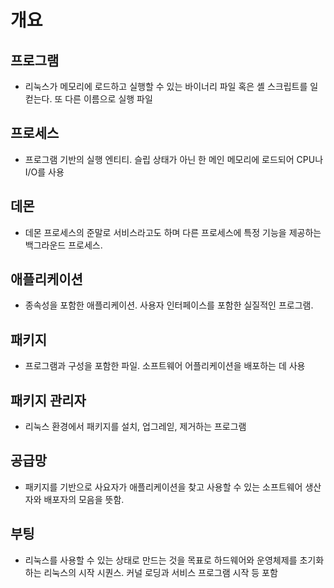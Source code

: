 # 개요
## 프로그램
- 리눅스가 메모리에 로드하고 실행할 수 있는 바이너리 파일 혹은 셸 스크립트를 일컫는다. 또 다른 이름으로 실행 파일
## 프로세스
- 프로그램 기반의 실행 엔티티. 슬립 상태가 아닌 한 메인 메모리에 로드되어 CPU나 I/O를 사용
## 데몬
- 데몬 프로세스의 준말로 서비스라고도 하며 다른 프로세스에 특정 기능을 제공하는 백그라운드 프로세스.
## 애플리케이션
- 종속성을 포함한 애플리케이션. 사용자 인터페이스를 포함한 실질적인 프로그램.
## 패키지
- 프로그램과 구성을 포함한 파일. 소프트웨어 어플리케이션을 배포하는 데 사용
## 패키지 관리자
-  리눅스 환경에서 패키지를 설치, 업그레읻, 제거하는 프로그램
## 공급망
- 패키지를 기반으로 사요자가 애플리케이션을 찾고 사용할 수 있는 소프트웨어 생산자와 배포자의 모음을 뜻함.
## 부팅
- 리눅스를 사용할 수 있는 상태로 만드는 것을 목표로 하드웨어와 운영체제를 초기화하는 리눅스의 시작 시퀀스. 커널 로딩과 서비스 프로그램 시작 등 포함